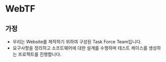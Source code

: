 # WebTF
## 가정
- 우리는 Website를 제작하기 위하여 구성된 Task Force Team입니다. 
- 요구사항을 정리하고 소프트웨어에 대한 설계를 수행하며 테스트 케이스를 생성하는 프로젝트를 진행합니다. 